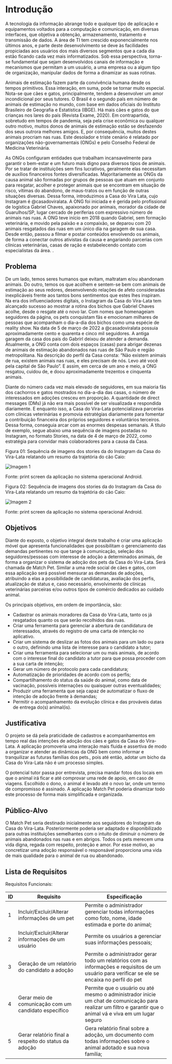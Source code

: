 # Introdução

A tecnologia da informação abrange todo e qualquer tipo de aplicação e equipamentos voltados para a computação e comunicação, em diversas interfaces, que objetiva a obtenção, armazenamento, tratamento e transmissão de dados. A área de TI tem crescido exponencialmente nos últimos anos, e parte deste desenvolvimento se deve às facilidades propiciadas aos usuários dos mais diversos segmentos que a cada dia estão ficando cada vez mais informatizados. Sob essa perspectiva, torna-se fundamental que sejam desenvolvidos canais de informação e mecanismos que permitam a um usuário, a uma empresa ou a algum tipo de organização, manipular dados de forma a dinamizar as suas rotinas.

Animais de estimação fazem parte da convivência humana desde os tempos primitivos. Essa interação, em suma, pode se tornar muito especial. Nota-se que cães e gatos, principalmente, tendem a desenvolver um amor incondicional por seus tutores. O Brasil é o segundo país em número de animais de estimação no mundo, com base em dados oficiais do Instituto Brasileiro de Geografia e Estatística (IBGE). Há mais cães e gatos do que crianças nos lares do país (Revista Exame, 2020). Em contrapartida, sobretudo em tempos de pandemia, seja pela crise econômica ou qualquer outro motivo, muitos donos de animais de estimação estão se desfazendo dos seus outrora melhores amigos. E, por consequência, muitos destes animais procriam nas ruas. Este desolador e triste cenário é relatado por organizações não-governamentais (ONGs) e pelo Conselho Federal de Medicina Veterinária. 

As ONGs configuram entidades que trabalham incansavelmente para garantir o bem-estar e um futuro mais digno para diversos tipos de animais. Por se tratar de instituições sem fins lucrativos, geralmente elas necessitam de auxílios financeiros fontes diversificadas. Majoritariamente as ONGs da causa animal são formadas por grupos de pessoas que atuam em conjunto para resgatar, acolher e proteger animais que se encontram em situação de risco, vítimas do abandono, de maus-tratos ou em função de outras situações diversas. Dessa forma, introduzimos a Casa do Vira Lata, cujo Instagram é @casadoviralata. A ONG foi iniciada e é gerida pelo profissional de logística Gabriel Chaves, apaixonado por animais, morador da cidade de Guarulhos/SP, lugar cercado de periferias com expressivo número de animais nas ruas. A ONG teve início em 2018 quando Gabriel, sem formação veterinária, e movido pela paixão e a compaixão, se deparou com 20 animais resgatados das ruas em um único dia na garagem de sua casa. Desde então, passou a filmar e postar conteúdos envolvendo os animais, de forma a conectar outros ativistas da causa e angariando parcerias com clínicas veterinárias, casas de ração e estabelecendo contato com especialistas da área.
.

## Problema
De um lado, temos seres humanos que evitam, maltratam e/ou abandonam animais. Do outro, temos os que acolhem e sentem-se bem com animais de estimação ao seus redores, desenvolvendo relações de afeto consideradas inexplicáveis frente aos tantos bons sentimentos que estes lhes inspiram. Na era dos influenciadores digitais, o Instagram da Casa do Vira-Lata tem alcançado sucesso ao mostrar a rotina dos bichos que Gabriel Chaves acolhe, desde o resgate até o novo lar. Com nomes que homenageiam seguidores da página, os pets conquistam fãs e emocionam milhares de pessoas que acompanham o dia-a-dia dos bichos como uma espécie de reality show. Na data de 5 de março de 2022 a @casadoviralata possuia aproximadamente cento e quarenta e cinco mil seguidores. A antiga garagem da casa dos pais do Gabrirl deixou de atender a demanda. Atualmente, a ONG conta com dois espaços (casas) para abrigar dezenas de animais de estimação abandonados nas ruas de São Paulo e região metropolitana. Na descrição do perfil da Casa consta: “Não existem animais de rua, existem animais nas ruas, e eles precisam de nós. Levo até você pela capital de São Paulo”. E assim, em cerca de um ano e meio, a ONG resgatou, cuidou de, e doou aproximadamente trezentos e cinquenta animais.

Diante do número cada vez mais elevado de seguidores, em sua maioria fãs dos cachorros e gatos mostrados no dia-a-dia das casas, o número de interessados em adoções cresceu em proporção. A quantidade de direct messages (DMs) já não era mais possível de ser visualizada e respondida diariamente. E enquanto isso, a Casa do Vira-Lata potencializava parcerias com clínicas veterinárias e promovia estratégias diariamente para fomentar a contribuição financeira dos próprios seguidores e voluntários terceiros. Dessa forma, conseguia arcar com as enormes despesas semanais. A título de exemplo, segue abaixo uma sequência de imagens postadas no Instagram, no formato Stories, na data de 4 de março de 2022, como estratégia para convidar mais colaboradores para a causa da Casa.



Figura 01: Sequência de imagens dos stories da do Instagram da Casa do Vira-Lata relatando um resumo da trajetória do cão Caio:

![Imagem 1](https://user-images.githubusercontent.com/81600423/160509008-88ed18b2-c9cf-4cf4-b971-f7e677f7d05b.png)

Fonte: print screen da aplicação no sistema operacional Android.

Figura 02: Sequência de imagens dos stories da do Instagram da Casa do Vira-Lata relatando um resumo da trajetória do cão Caio:

![Imagem 2](https://user-images.githubusercontent.com/81600423/160509130-a44ded8e-a3b8-47e2-97b5-d80e687e21dd.png)

Fonte: print screen da aplicação no sistema operacional Android.




## Objetivos

Diante do exposto, o objetivo integral deste trabalho é criar uma aplicação móvel que apresenta funcionalidades que possibilitam o gerenciamento das demandas pertinentes no que tange à comunicação, seleção dos seguidores/pessoas com interesse de adoção a determinados animais, de forma a organizar o sistema de adoção dos pets da Casa do Vira-Lata. Será chamada de Match Pet. Similar a uma rede social de cães e gatos, com essa aplicação será possível mensurar as demandas de adoções, atribuindo a elas a possibilidade de candidaturas, avaliação dos perfis, atualização de status e, caso necessário, envolvimento de clínicas veterinárias parceiras e/ou outros tipos de comércio dedicados ao cuidado animal.

Os principais objetivos, em ordem de importância, são:

* Cadastrar os animais moradores da Casa do Vira-Lata, tanto os já resgatados quanto os que serão recolhidos das ruas.
* Criar uma ferramenta para gerenciar a abertura de candidatura de interessados, através do registro de uma carta de intenção no aplicativo. 
* Criar um sistema de deslizar as fotos dos animais para um lado ou para o outro, definindo uma lista de interesse para o candidato a tutor;
* Criar uma ferramenta para selecionar um ou mais animais, de acordo com o interesse final do candidato a tutor para que possa proceder com a sua carta de intenção;
* Gerar um número de protocolo para cada candidatura;
* Automatização de prioridades de acordo com os perfis;
* Compartilhamento do status da saúde do animal, como data de vacinação, possíveis internações ou quaisquer outras eventualidades;
* Produzir uma ferramenta que seja capaz de automatizar o fluxo de intenção de adoção frente à demandas;
* Permitir o acompanhamento da evolução clínica e das prováveis datas de entrega do(s) animal(is).



## Justificativa

O projeto se dá pela praticidade de cadastros e acompanhamentos em tempo real das intenções de adoção dos cães e gatos da Casa do Vira-Lata. A aplicação promoveria uma interação mais fluida e assertiva de modo a organizar e atender as dinâmicas da ONG bem como informar e tranquilizar as futuras famílias dos pets., pois até então, adotar um bicho da Casa do Vira-Lata não é um processo simples. 

O potencial tutor passa por entrevista, precisa mandar fotos dos locais em que o animal irá ficar e até comprovar uma rede de apoio, em caso de viagens. Escolhido o dono, o animal é levado até o novo lar, onde um termo de compromisso é assinado. A aplicação Match Pet poderia dinamizar todo este processo de forma mais simplificada e organizada.


## Público-Alvo

O Match Pet seria destinado inicialmente aos seguidores do Instagram da Casa do Vira-Lata. Posteriormente poderia ser adaptado e disponibilizado para outras instituições semelhantes com o intuito de diminuir o número de animais abandonados nas ruas e em abrigos. Todos os pets merecem uma vida digna, regada com respeito, proteção e amor. Por esse motivo, ao concretizar uma adoção responsável o responsável proporciona uma vida de mais qualidade para o animal de rua ou abandonado.

## Lista de Requisitos

Requisitos Funcionais:

| ID | Requisito | Especificação |
| -- | --------- | ------------- |
| 1 | Incluir/Excluir/Alterar informações de um pet | Permite o administrador gerenciar todas informações como foto, nome, idade estimada e porte do animal; |
| 2 | Incluir/Excluir/Alterar informações de um usuário | Permite os usuários a gerenciar suas informações pessoais;  |
| 3 | Geração de um relatório do candidato a adoção | Permite o administrador gerar todo um relatórios com as informações e requisitos de um usuário para verificar se ele se encaixa no perfil do pet |
| 4 | Gerar meio de comunicação com um candidato específico  | Permite que o usuário ou até mesmo o administrador inicie um chat de comunicação para realizar um filtro e garantir que o animal vá e viva em um lugar seguro |
| 5 | Gerar relatório final a respeito do status da adoção | Gera relatório final sobre a adoção, um documento com todas informações sobre o animal adotado e sua nova família; |


